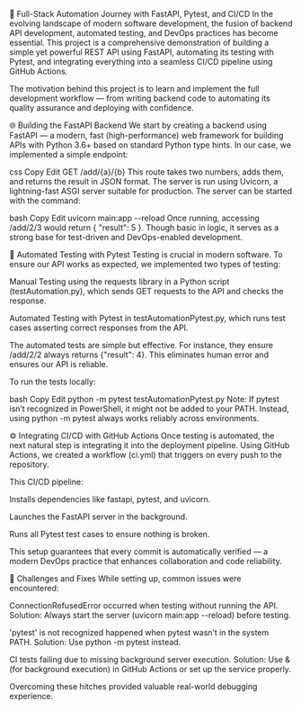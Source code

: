 📘 Full-Stack Automation Journey with FastAPI, Pytest, and CI/CD
In the evolving landscape of modern software development, the fusion of backend API development, automated testing, and DevOps practices has become essential. This project is a comprehensive demonstration of building a simple yet powerful REST API using FastAPI, automating its testing with Pytest, and integrating everything into a seamless CI/CD pipeline using GitHub Actions.

The motivation behind this project is to learn and implement the full development workflow — from writing backend code to automating its quality assurance and deploying with confidence.

🌐 Building the FastAPI Backend
We start by creating a backend using FastAPI — a modern, fast (high-performance) web framework for building APIs with Python 3.6+ based on standard Python type hints. In our case, we implemented a simple endpoint:

css
Copy
Edit
GET /add/{a}/{b}
This route takes two numbers, adds them, and returns the result in JSON format. The server is run using Uvicorn, a lightning-fast ASGI server suitable for production. The server can be started with the command:

bash
Copy
Edit
uvicorn main:app --reload
Once running, accessing /add/2/3 would return { "result": 5 }. Though basic in logic, it serves as a strong base for test-driven and DevOps-enabled development.

🧪 Automated Testing with Pytest
Testing is crucial in modern software. To ensure our API works as expected, we implemented two types of testing:

Manual Testing using the requests library in a Python script (testAutomation.py), which sends GET requests to the API and checks the response.

Automated Testing with Pytest in testAutomationPytest.py, which runs test cases asserting correct responses from the API.

The automated tests are simple but effective. For instance, they ensure /add/2/2 always returns {"result": 4}. This eliminates human error and ensures our API is reliable.

To run the tests locally:

bash
Copy
Edit
python -m pytest testAutomationPytest.py
Note: If pytest isn’t recognized in PowerShell, it might not be added to your PATH. Instead, using python -m pytest always works reliably across environments.

⚙️ Integrating CI/CD with GitHub Actions
Once testing is automated, the next natural step is integrating it into the deployment pipeline. Using GitHub Actions, we created a workflow (ci.yml) that triggers on every push to the repository.

This CI/CD pipeline:

Installs dependencies like fastapi, pytest, and uvicorn.

Launches the FastAPI server in the background.

Runs all Pytest test cases to ensure nothing is broken.

This setup guarantees that every commit is automatically verified — a modern DevOps practice that enhances collaboration and code reliability.

🧩 Challenges and Fixes
While setting up, common issues were encountered:

ConnectionRefusedError occurred when testing without running the API. Solution: Always start the server (uvicorn main:app --reload) before testing.

'pytest' is not recognized happened when pytest wasn’t in the system PATH. Solution: Use python -m pytest instead.

CI tests failing due to missing background server execution. Solution: Use & (for background execution) in GitHub Actions or set up the service properly.

Overcoming these hitches provided valuable real-world debugging experience.
